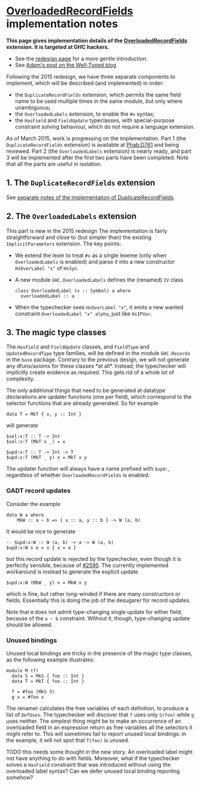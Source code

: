 # [OverloadedRecordFields](records/overloaded-record-fields) implementation notes

**This page gives implementation details of the [OverloadedRecordFields](records/overloaded-record-fields) extension.  It is targeted at GHC hackers.**

- See the [redesign page](records/overloaded-record-fields/redesign) for a more gentle introduction.
- See [ Adam's post on the Well-Typed blog](http://www.well-typed.com/blog/2015/03/overloadedrecordfields-revived/)


Following the 2015 redesign, we have three separate components to implement, which will be described (and implemented) in order:

- the `DuplicateRecordFields` extension, which permits the same field name to be used multiple times in the same module, but only where unambiguous;
- the `OverloadedLabels` extension, to enable the `#x` syntax;
- the `HasField` and `FieldUpdate` typeclasses, with special-purpose constraint solving behaviour, which do not require a language extension.


As of March 2015, work is progressing on the implementation. Part 1 (the `DuplicateRecordFields` extension) is available at [ Phab:D761](https://phabricator.haskell.org/D761) and being reviewed. Part 2 (the `OverloadedLabels` extension) is nearly ready, and part 3 will be implemented after the first two parts have been completed. Note that all the parts are useful in isolation.

## 1. The `DuplicateRecordFields` extension


See [separate notes of the implementation of DuplicateRecordFields](records/overloaded-record-fields/duplicate-record-fields#implementation).

## 2. The `OverloadedLabels` extension


This part is new in the 2015 redesign  The implementation is fairly straightforward and close to (but simpler than) the existing `ImplicitParameters` extension. The key points:

- We extend the lexer to treat `#x` as a single lexeme (only when `OverloadedLabels` is enabled) and parse it into a new constructor `HsOverLabel "x"` of `HsSyn`.

- A new module `GHC.OverloadedLabels` defines the (renamed) `IV` class

  ```wiki
  class OverloadedLabel (x :: Symbol) a where
    overloadedLabel :: a
  ```

- When the typechecker sees `HsOverLabel "x"`, it emits a new wanted constraint `OverloadedLabel "x" alpha`, just like `HsIPVar`.

## 3. The magic type classes


The `HasField` and `FieldUpdate` classes, and `FieldType` and `UpdatedRecordType` type families, will be defined in the module `GHC.Records` in the `base` package.  Contrary to the previous design, we will not generate any dfuns/axioms for these classes \*at all\*.  Instead, the typechecker will implicitly create evidence as required.  This gets rid of a whole lot of complexity.


The only additional things that need to be generated at datatype declarations are updater functions (one per field), which correspond to the selector functions that are already generated.  So for example

```wiki
data T = MkT { x, y :: Int }
```


will generate

```wiki
$sel:x:T :: T -> Int
$sel:x:T (MkT x _) = x

$upd:x:T :: T -> Int -> T
$upd:x:T (MkT _ y) x = MkT x y
```


The updater function will always have a name prefixed with `$upd:`, regardless of whether `OverloadedRecordFields` is enabled.

### GADT record updates


Consider the example

```wiki
data W a where
    MkW :: a ~ b => { x :: a, y :: b } -> W (a, b)
```


It would be nice to generate

```wiki
-- $upd:x:W :: W (a, b) -> a -> W (a, b)
$upd:x:W s e = s { x = e }
```


but this record update is rejected by the typechecker, even though it is perfectly sensible, because of [\#2595](https://gitlab.haskell.org//ghc/ghc/issues/2595). The currently implemented workaround is instead to generate the explicit update

```wiki
$upd:x:W (MkW _ y) x = MkW x y
```


which is fine, but rather long-winded if there are many constructors or fields. Essentially this is doing the job of the desugarer for record updates.


Note that `W` does not admit type-changing single update for either field, because of the `a ~ b` constraint. Without it, though, type-changing update should be allowed.

### Unused bindings


Unused local bindings are tricky in the presence of the magic type classes, as the following example illustrates:

```wiki
module M (f)
  data S = MkS { foo :: Int }
  data T = MkT { foo :: Int }

  f = #foo (MkS 3)
  g x = #foo x
```


The renamer calculates the free variables of each definition, to produce a list of `DefUses`. The typechecker will discover that `f` uses only `S(foo)` while `g` uses neither. The simplest thing might be to make an occurrence of an overloaded field in an expression return as free variables all the selectors it might refer to. This will sometimes fail to report unused local bindings: in the example, it will not spot that `T(foo)` is unused.

TODO this needs some thought in the new story. An overloaded label might not have anything to do with fields. Moreover, what if the typechecker solves a `HasField` constraint that was introduced without using the overloaded label syntax? Can we defer unused local binding reporting somehow?
